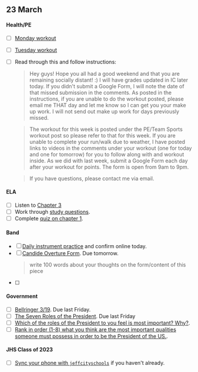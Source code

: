 ## 23 March

#### Health/PE

  * [ ] [Monday workout](https://youtu.be/AMsasySAi1M)
  * [ ] [Tuesday workout](https://youtu.be/-SSYX8sIOmM)
  * [ ] Read through this and follow instructions:
  
      >Hey guys! Hope you all had a good weekend and that you are remaining socially distant! :) I will have grades updated in IC later today. If you didn't submit a Google Form, I will note the date of that missed submission in the comments. As posted in the instructions, if you are unable to do the workout posted, please email me THAT day and let me know so I can get you your make up work. I will not send out make up work for days previously missed.

      >The workout for this week is posted under the PE/Team Sports workout post so please refer to that for this week. If you are unable to complete your run/walk due to weather, I have posted links to videos in the comments under your workout (one for today and one for tomorrow) for you to follow along with and workout inside. As we did with last week, submit a Google Form each day after your workout for points. The form is open from 9am to 9pm.

      >If you have questions, please contact me via email.


#### ELA

  * [ ] Listen to [Chapter 3](https://drive.google.com/open?id=1iZ-LkLW1R_GPo_M41Kt5rzB3hdxgWgsK&authuser=2)
  * [ ] Work through [study questions](https://classroom.google.com/u/2/c/NDAzODE2ODQ0MzRa/a/NjUzNzY3ODI1NDha/details).
  * [ ] Complete [quiz on chapter 1](https://classroom.google.com/u/2/c/NDAzODE2ODQ0MzRa/m/NjUzNDkxMDI4NTla/details).

#### Band

  * [ ] [Daily instrument practice](https://classroom.google.com/u/2/c/NDAzNzk1MTcxNDFa/a/NjQ4MzQyNzI2MDla/details) and confirm online today.
  * [ ] [Candide Overture Form](https://classroom.google.com/u/2/c/NDAzNzk1MTcxNDFa/a/NjQ3ODU5ODQyMjVa/details). Due tomorrow.
      >write 100 words about your thoughts on the form/content of this piece
  * [ ] 

#### Government

  * [ ] [Bellringer 3/19](https://classroom.google.com/u/2/c/NDAzODQwODMwNDJa/sa/NjEzNjM2MTU5Mzha/details). Due last Friday.
  * [ ] [The Seven Roles of the President](https://classroom.google.com/u/2/c/NDAzODQwODMwNDJa/a/NjUwNjQ1NzExMzRa/details). Due last Friday
  * [ ] [Which of the roles of the President to you feel is most important? Why?](https://classroom.google.com/u/2/c/NDAzODQwODMwNDJa/sa/NjUwNjI4MDU0MjRa/details).
  * [ ] [Rank in order (1-8) what you think are the most important qualities someone must possess in order to be the President of the US.](https://classroom.google.com/u/2/c/NDAzODQwODMwNDJa/sa/NjU0NTg1ODczNTVa/details). 

#### JHS Class of 2023

  * [ ] [Sync your phone with `jeffcityschools`](https://www.youtube.com/watch?v=Te_Mx2CEJRo&feature=emb_logo) if you haven't already.
